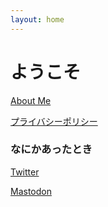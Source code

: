 ```yaml
---
layout: home
---
```


# ようこそ

<div class="inner-post">
  <p><a href="https://theoria24.github.io/twipro/" target="_blank">About Me</a></p>
  <p><a href="https://theoria24.github.io/privacy-policy.html" target="_blank">プライバシーポリシー</a></p>
</div>

### なにかあったとき

<div class="inner-post">
  <p><a href="https://twitter.com/_theoria" target="_blank">Twitter</a></p>
  <p><a href="https://wug.fun/@theoria" target="_blank">Mastodon</a></p>
</div>
